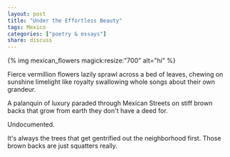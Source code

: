 ```yaml
---
layout: post
title: "Under the Effortless Beauty"
tags: Mexico
categories: ["poetry & essays"]
share: discuss
---
```


{% img mexican_flowers magick:resize:"700" alt="hi" %}

Fierce vermillion flowers lazily sprawl across a bed of leaves, chewing on sunshine limelight like royalty swallowing whole songs about their own grandeur.

A palanquin of luxury paraded through Mexican Streets on stiff brown backs that grow from earth they don't have a deed for.

<span style='display: none;'><!--more--></span>

Undocumented.

It's always the trees that get gentrified out the neighborhood first. Those brown backs are just squatters really.